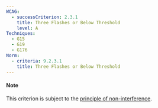 ```yaml
---
WCAG:
  - successCriterion: 2.3.1
    title: Three Flashes or Below Threshold
    level: A
Techniques:
  - G15
  - G19
  - G176
Norm:
  - criteria: 9.2.3.1
    title: Three Flashes or Below Threshold
---
```


#### Note

This criterion is subject to the [principle of non-interference](../obligations.html#principle-of-non-interference).